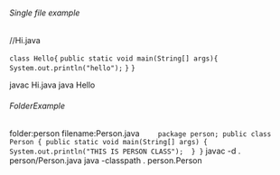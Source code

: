 ###### Single file example

//Hi.java

`class Hello{`
    `public static void main(String[] args){`
        `System.out.println("hello");`
    `}`
`}`

javac Hi.java
java Hello

###### FolderExample
folder:person
filename:Person.java
`    package person;
    public class Person {
           public static void main(String[] args) {
            System.out.println("THIS IS PERSON CLASS"); 
        }
    }`
javac -d . person/Person.java
java -classpath . person.Person
